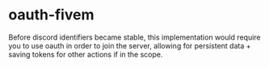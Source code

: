 # oauth-fivem
Before discord identifiers became stable, this implementation would require you to use oauth in order to join the server, allowing for persistent data + saving tokens for other actions if in the scope.
